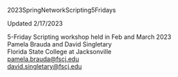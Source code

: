 2023SpringNetworkScripting5Fridays

Updated 2/17/2023

5-Friday Scripting workshop held in Feb and March 2023  
Pamela Brauda and David Singletary  
Florida State College at Jacksonville  
pamela.brauda@fscj.edu  
david.singletary@fscj.edu  
